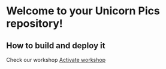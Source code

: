 # Welcome to your Unicorn Pics repository!

## How to build and deploy it

Check our workshop [Activate workshop](https://activate.workshop.aws/050_unicornpic.html)
